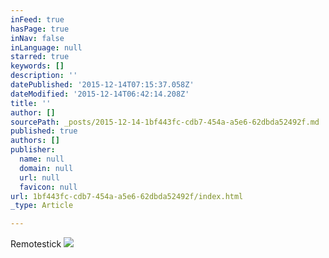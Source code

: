 ```yaml
---
inFeed: true
hasPage: true
inNav: false
inLanguage: null
starred: true
keywords: []
description: ''
datePublished: '2015-12-14T07:15:37.058Z'
dateModified: '2015-12-14T06:42:14.208Z'
title: ''
author: []
sourcePath: _posts/2015-12-14-1bf443fc-cdb7-454a-a5e6-62dbda52492f.md
published: true
authors: []
publisher:
  name: null
  domain: null
  url: null
  favicon: null
url: 1bf443fc-cdb7-454a-a5e6-62dbda52492f/index.html
_type: Article

---
```

Remotestick
![](https://s3-us-west-2.amazonaws.com/the-grid-img/p/cc4723867fc0e376f80a5d0659610fbf2e90f7e3.png)
